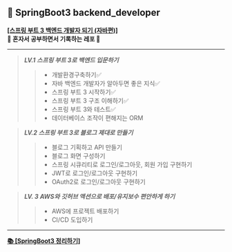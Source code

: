 ## 📗 SpringBoot3 backend_developer

**[[스프링 부트 3 백엔드 개발자 되기 (자바편)]](https://github.com/shinsunyoung/springboot-developer) <br>
📖 혼자서 공부하면서 기록하는 레포 📖**

--- 
> **_LV.1 스프링 부트 3로 백엔드 입문하기_**<br>
>> - 개발환경구축하기✅<br>
>> - 자바 백엔드 개발자가 알아두면 좋은 지식✅<br>
>> - 스프링 부트 3 시작하기✅<br>
>> - 스프링 부트 3 구조 이해하기✅<br>
>> - 스프링 부트 3와 테스트✅<br>
>> - 데이터베이스 조작이 편해지는 ORM<br>

> _**LV.2 스프링 부트 3로 블로그 제대로 만들기**_<br>
>> - 블로그 기획하고 API 만들기<br>
>> - 블로그 화면 구성하기<br>
>> - 스프링 시큐리티로 로그인/로그아웃, 회원 가입 구현하기<br>
>> - JWT로 로그인/로그아웃 구현하기<br>
>> - OAuth2로 로그인/로그아웃 구현하기<br>

> _**LV. 3 AWS와 깃허브 액션으로 배포/유지보수 편안하게 하기**_<br>
>> - AWS에 프로젝트 배포하기<br>
>> - CI/CD 도입하기<br>
---

**[  📚 [SpringBoot3 정리하기]](https://resilient-kingfisher-b90.notion.site/SpringBoot3-d3247526ab444242bce61240cbd4484f?pvs=4)** <br>
